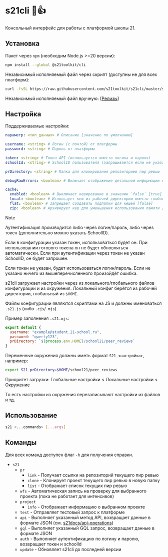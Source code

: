 # s21cli 🗿👍

Консольный интерфейс для работы с платформой школы 21.

## Установка

Пакет через `npm` (необходим Node.js >=20 версии):

```sh
npm install --global @s21toolkit/cli
```

Независимый исполняемый файл через скрипт (доступны не для всех платформ):

```sh
curl -fsSL https://raw.githubusercontent.com/s21toolkit/s21cli/master/scripts/install_binary.sh | sh
```

Независимый исполняемый файл вручную: [[Релизы](https://github.com/s21toolkit/s21cli/releases)]

## Настройка

Поддерживаемые настройки:

```yaml
параметр: <тип_данных> # Описание [значение по умолчанию]

username: <string> # Логин (с почтой) от платформы
password: <string> # Пароль от платформы

token: <string> # Токен API (используется вместо логина и пароля)
schoolId: <string> # SchoolID пользователя (запрашивается если не указан)

prDirectory: <string> # Папка для клонирования репозиториев пир ревью

debugRawErrors: <boolean> # Включает отображение детальной информации об ошибках [false]

cache:
  enabled: <boolean> # Выключает кеширование в значении `false` [true]
  local: <boolean> # Использует кеш из рабочей директории вместо глобального [false]
  flat: <boolean> # Запрещает создавать подпапки для кешей [false]
  zip: <boolean> # Архивирует кеш для уменьшения использования памяти [false]
```

> [!NOTE]
> Аутентификация производится либо через логин/пароль, либо через токен (дополнительно можно указать SchoolID).
>
> Если в конфигурации указан токен, использоваться будет он. При использовании готового токена он не будет обновляться автоматически.
> Если при аутентификации через токен не указан SchoolID, он будет запрошен.
>
> Если токен не указан, будет использоваться логин/пароль.
> Если не указано ничего из вышеперечисленного произойдёт ошибка.

s21cli загружает настройки через из локального/глобального файлов конфигурации и из окружения. Локальный конфиг берётся из рабочей директории, глобальный из `$HOME`.

Файлы конфигурации являются скриптами на JS и должны именоваться `.s21.js` (либо `.cjs`/`.mjs`).

Пример заполнения `.s21.mjs`:

```mjs
export default {
  username: "example@student.21-school.ru",
  password: "qwerty123",
  prDirectory: `${process.env.HOME}/school21/peer_reviews`
}
```

Переменные окружения должны иметь формат `S21_<настройка>`, например:

```sh
export S21_prDirectory=$HOME/school21/peer_reviews
```

Приоритет загрузки: Глобальные настройки < Локальные настройки < Окружение

То есть настройки из окружения перезаписывают настройки из файлов и тд.

## Использование

```sh
s21 <...commands> [...args]
```

## Команды

Для всех команд доступен флаг `-h` для получения справки.

- `s21`
  - `pr`
    - `link` - Получает ссылки на репозиторий текущего пир ревью
    - `clone` - Клонирует проект текущего пир ревью в новую папку
    - `list` - Отображает список текущих пир ревью
  - `wfs` - Автоматическая запись на проверку для выбранного проекта (пока не работает для интенсивов)
  - `project`
    - `info` - Отображает информацию о выбранном проекте
  - `test` - Отправляет тестовый запрос к платформе
  - `api` - Выполняет указанный метод API, возвращает данные в формате JSON (см. [s21docs/api-operations](https://github.com/s21toolkit/s21docs/blob/master/operations.md))
  - `gql` - Выполняет указанный GQL запрос, возвращает данные в формате JSON
  - `auth` - Выполняет аутентификацию по логину и паролю, возвращает токен и schoolId
  - `update` - Обновляет s21cli до последней версии
